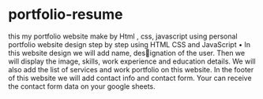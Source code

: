 # portfolio-resume
this my portfolio website make by Html , css, javascript using 
personal portfolio website design step by step
using HTML CSS and JavaScript
• In this website design we will add name, designation of the user. Then we will display the
image, skills, work experience and education
details. We will also add the list of services
and work portfolio on this website. In the
footer of this website we will add contact
info and contact form. Your can receive the
contact form data on your google sheets.
